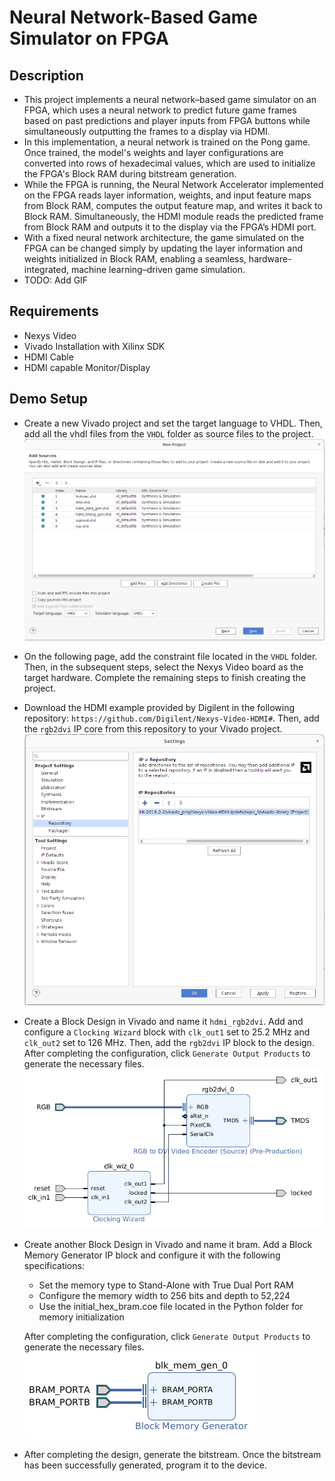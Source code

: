 # Neural Network-Based Game Simulator on FPGA
## Description
- This project implements a neural network–based game simulator on an FPGA, which uses a neural network to predict future game frames based on past predictions and player inputs from FPGA buttons while simultaneously outputting the frames to a display via HDMI.
- In this implementation, a neural network is trained on the Pong game. Once trained, the model's weights and layer configurations are converted into rows of hexadecimal values, which are used to initialize the FPGA's Block RAM during bitstream generation.
- While the FPGA is running, the Neural Network Accelerator implemented on the FPGA reads layer information, weights, and input feature maps from Block RAM, computes the output feature map, and writes it back to Block RAM. Simultaneously, the HDMI module reads the predicted frame from Block RAM and outputs it to the display via the FPGA’s HDMI port.
- With a fixed neural network architecture, the game simulated on the FPGA can be changed simply by updating the layer information and weights initialized in Block RAM, enabling a seamless, hardware-integrated, machine learning–driven game simulation.
- TODO: Add GIF

## Requirements
- Nexys Video
- Vivado Installation with Xilinx SDK
- HDMI Cable
- HDMI capable Monitor/Display

## Demo Setup
- Create a new Vivado project and set the target language to VHDL. Then, add all the vhdl files from the ```VHDL``` folder as source files to the project.
![Step 1](Image/step_1.png)
- On the following page, add the constraint file located in the ```VHDL``` folder. Then, in the subsequent steps, select the Nexys Video board as the target hardware. Complete the remaining steps to finish creating the project.
- Download the HDMI example provided by Digilent in the following repository: ```https://github.com/Digilent/Nexys-Video-HDMI#```. Then, add the ```rgb2dvi``` IP core from this repository to your Vivado project.
![Step 3](Image/step_3.png)
- Create a Block Design in Vivado and name it ```hdmi_rgb2dvi```. Add and configure a ```Clocking Wizard``` block with ```clk_out1``` set to 25.2 MHz and ```clk_out2``` set to 126 MHz. Then, add the ```rgb2dvi``` IP block to the design. After completing the configuration, click ```Generate Output Products``` to generate the necessary files.
![Step 4](Image/step_4.png)
- Create another Block Design in Vivado and name it bram. Add a Block Memory Generator IP block and configure it with the following specifications:
    - Set the memory type to Stand-Alone with True Dual Port RAM
    - Configure the memory width to 256 bits and depth to 52,224
    - Use the initial_hex_bram.coe file located in the Python folder for memory initialization

    After completing the configuration, click ```Generate Output Products``` to generate the necessary files.
    ![Step 5](Image/step_5.png)

- After completing the design, generate the bitstream. Once the bitstream has been successfully generated, program it to the device.










